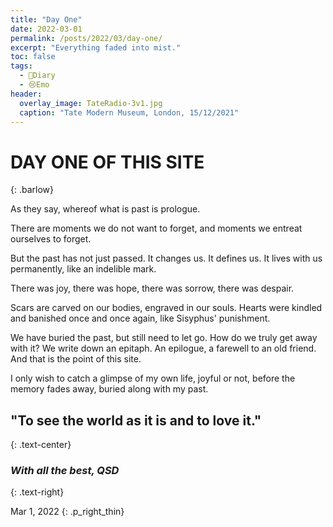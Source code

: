 ```yaml
---
title: "Day One"
date: 2022-03-01
permalink: /posts/2022/03/day-one/
excerpt: "Everything faded into mist."
toc: false
tags:
  - 📘Diary
  - 😢Emo
header:
  overlay_image: TateRadio-3v1.jpg
  caption: "Tate Modern Museum, London, 15/12/2021"
---
```


# DAY ONE OF THIS SITE
{: .barlow}

As they say, whereof what is past is prologue.

There are moments we do not want to forget, and moments we entreat ourselves to forget. 

But the past has not just passed. It changes us. It defines us. It lives with us permanently, like an indelible mark. 

There was joy, there was hope, there was sorrow, there was despair. 

Scars are carved on our bodies, engraved in our souls. Hearts were kindled and banished once and once again, like Sisyphus' punishment.

We have buried the past, but still need to let go. How do we truly get away with it? We write down an epitaph. An epilogue, a farewell to an old friend. And that is the point of this site.

I only wish to catch a glimpse of my own life, joyful or not, before the memory fades away, buried along with my past.

## "To see the world as it is and to love it."
{: .text-center}

### *With all the best, QSD*
{: .text-right}

Mar 1, 2022
{: .p_right_thin}
